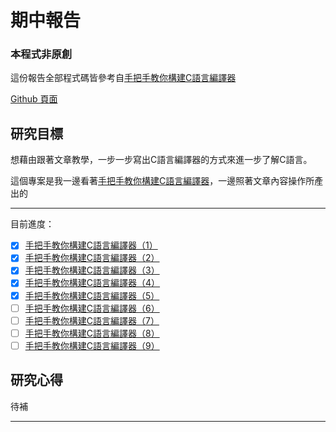 # 期中報告

### 本程式非原創

這份報告全部程式碼皆參考自[手把手教你構建C語言編譯器][1]  

[Github 頁面][githubpage]

## 研究目標
想藉由跟著文章教學，一步一步寫出C語言編譯器的方式來進一步了解C語言。

這個專案是我一邊看著[手把手教你構建C語言編譯器][1]，一邊照著文章內容操作所產出的  

-----
目前進度：  
- [x] [手把手教你構建C語言編譯器（1）][2]
- [x] [手把手教你構建C語言編譯器（2）][3]
- [x] [手把手教你構建C語言編譯器（3）][4]
- [x] [手把手教你構建C語言編譯器（4）][5]
- [x] [手把手教你構建C語言編譯器（5）][6]
- [ ] [手把手教你構建C語言編譯器（6）][7]
- [ ] [手把手教你構建C語言編譯器（7）][8]
- [ ] [手把手教你構建C語言編譯器（8）][9]
- [ ] [手把手教你構建C語言編譯器（9）][10]

## 研究心得
待補

-----
[1]:https://lotabout.me/2015/write-a-C-interpreter-0/
[2]:https://lotabout.me/2015/write-a-C-interpreter-1/
[3]:https://lotabout.me/2015/write-a-C-interpreter-2/
[4]:https://lotabout.me/2015/write-a-C-interpreter-3/
[5]:https://lotabout.me/2016/write-a-C-interpreter-4/
[6]:https://lotabout.me/2016/write-a-C-interpreter-5/
[7]:https://lotabout.me/2016/write-a-C-interpreter-6/
[8]:https://lotabout.me/2016/write-a-C-interpreter-7/
[9]:https://lotabout.me/2016/write-a-C-interpreter-8/
[10]:https://lotabout.me/2016/write-a-C-interpreter-9/
[githubpage]:https://github.com/lotabout/write-a-C-interpreter/tree/master

